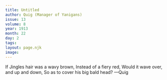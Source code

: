 ```yaml
---
title: Untitled
author: Quig (Manager of Yanigans)
issue: 13
volume: 8
year: 1913
month: 22
day: 2
tags:
layout: page.njk
image:
---
```

If Jingles hair was a wavy brown, Instead of a fiery red, Would it wave over, and up and down, So as to cover his big bald head? —Quig 


